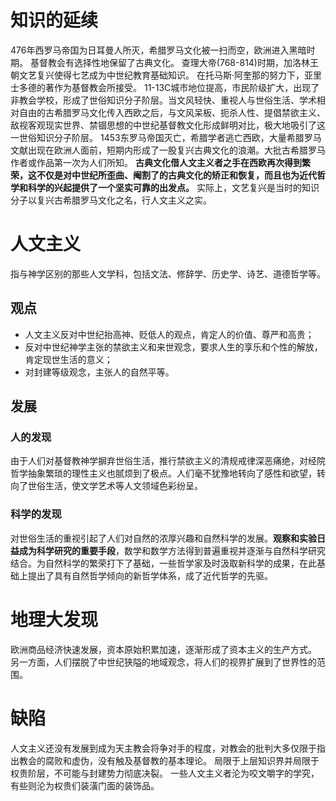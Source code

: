 # 知识的延续
476年西罗马帝国为日耳曼人所灭，希腊罗马文化被一扫而空，欧洲进入黑暗时期。
基督教会有选择性地保留了古典文化。
查理大帝(768-814)时期，加洛林王朝文艺复兴使得七艺成为中世纪教育基础知识。
在托马斯·阿奎那的努力下，亚里士多德的著作为基督教会所接受。
11-13C城市地位提高，市民阶级扩大，出现了非教会学校，形成了世俗知识分子阶层。当文风轻快、重视人与世俗生活、学术相对自由的古希腊罗马文化传入西欧之后，与文风呆板、扼杀人性、提倡禁欲主义、敌视客观现实世界、禁锢思想的中世纪基督教文化形成鲜明对比，极大地吸引了这一世俗知识分子阶层。
1453东罗马帝国灭亡，希腊学者逃亡西欧，大量希腊罗马文献出现在欧洲人面前，短期内形成了一股复兴古典文化的浪潮。大批古希腊罗马作者或作品第一次为人们所知。
**古典文化借人文主义者之手在西欧再次得到繁荣，这不仅是对中世纪所歪曲、阉割了的古典文化的矫正和恢复，而且也为近代哲学和科学的兴起提供了一个坚实可靠的出发点。**
实际上，文艺复兴是当时的知识分子以复兴古希腊罗马文化之名，行人文主义之实。
# 人文主义
指与神学区别的那些人文学科，包括文法、修辞学、历史学、诗艺、道德哲学等。
## 观点
- 人文主义反对中世纪抬高神、贬低人的观点，肯定人的价值、尊严和高贵；
- 反对中世纪神学主张的禁欲主义和来世观念，要求人生的享乐和个性的解放，肯定现世生活的意义；
 - 对封建等级观念，主张人的自然平等。
## 发展
### 人的发现
由于人们对基督教神学摒弃世俗生活，推行禁欲主义的清规戒律深恶痛绝，对经院哲学抽象繁琐的理性主义也腻烦到了极点。人们毫不犹豫地转向了感性和欲望，转向了世俗生活，使文学艺术等人文领域色彩纷呈。
### 科学的发现
对世俗生活的重视引起了人们对自然的浓厚兴趣和自然科学的发展。**观察和实验日益成为科学研究的重要手段**，数学和数学方法得到普遍重视并逐渐与自然科学研究结合。为自然科学的繁荣打下了基础，一些哲学家及时汲取新科学的成果，在此基础上提出了具有自然哲学倾向的新哲学体系，成了近代哲学的先驱。
# 地理大发现
欧洲商品经济快速发展，资本原始积累加速，逐渐形成了资本主义的生产方式。
另一方面，人们摆脱了中世纪狭隘的地域观念，将人们的视界扩展到了世界性的范围。
# 缺陷
人文主义还没有发展到成为天主教会将争对手的程度，对教会的批判大多仅限于指出教会的腐败和虚伪，没有触及基督教的基本理论。
局限于上层知识界并局限于权贵阶层，不可能与封建势力彻底决裂。
一些人文主义者沦为咬文嚼字的学究，有些则沦为权贵们装潢门面的装饰品。

